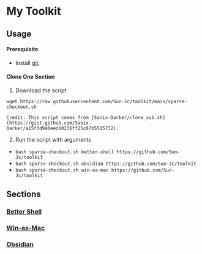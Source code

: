 # My Toolkit

## Usage

#### Prerequisite

- Install [git](https://git-scm.com/downloads).

#### Clone One Section

1. Download the script

```shell
wget https://raw.githubusercontent.com/Sun-Jc/toolkit/main/sparse-checkout.sh
```

```ad-note
Credit: This script comes from [Sanix-Darker/clone_sub.sh](https://gist.github.com/Sanix-Darker/a15f3d9a0eed10236ff25c87b5515732).
```

2. Run the script with arguments

- `bash sparse-checkout.sh better-shell https://github.com/Sun-Jc/toolkit`
- `bash sparse-checkout.sh obsidian https://github.com/Sun-Jc/toolkit`
- `bash sparse-checkout.sh win-as-mac https://github.com/Sun-Jc/toolkit`

## Sections

### [Better Shell](better-shell/)

### [Win-as-Mac](win-as-mac/README.md)

### [Obsidian]()
